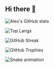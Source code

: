 ## Hi there 👋

<!--
**Alex-Shipula/Alex-Shipula** is a ✨ _special_ ✨ repository because its `README.md` (this file) appears on your GitHub profile.

Here are some ideas to get you started:

- 🔭 I’m currently working on ...
- 🌱 I’m currently learning ...
- 👯 I’m looking to collaborate on ...
- 🤔 I’m looking for help with ...
- 💬 Ask me about ...
- 📫 How to reach me: ...
- 😄 Pronouns: ...
- ⚡ Fun fact: ...
-->
![Alex's GitHub stats](https://github-readme-stats.vercel.app/api?username=alexdev&show_icons=true&theme=radical)

![Top Langs](https://github-readme-stats.vercel.app/api/top-langs/?username=alexdev&layout=compact&theme=radical)

![GitHub Streak](https://streak-stats.demolab.com/?user=alexdev&theme=radical)

![GitHub Trophies](https://github-profile-trophy.vercel.app/?username=alexdev&theme=radical)

![Snake animation](https://github.com/alexdev/alexdev/blob/output/github-contribution-grid-snake.svg)
